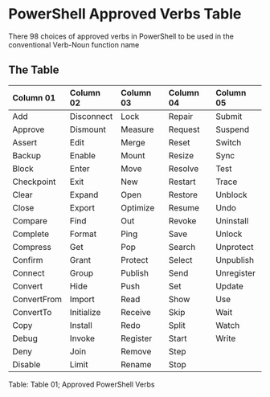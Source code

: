 # PowerShell Approved Verbs Table
There 98 choices of approved verbs in PowerShell to be used in the conventional Verb-Noun function name

## The Table
| Column 01    | Column 02     | Column 03     | Column 04     | Column 05  |
| :---         | :---          | :---          | :---          | :---       |
| Add          | Disconnect    | Lock          | Repair        | Submit     |
| Approve      | Dismount      | Measure       | Request       | Suspend    |
| Assert       | Edit          | Merge         | Reset         | Switch     |
| Backup       | Enable        | Mount         | Resize        | Sync       |
| Block        | Enter         | Move          | Resolve       | Test       |
| Checkpoint   | Exit          | New           | Restart       | Trace      |
| Clear        | Expand        | Open          | Restore       | Unblock    |
| Close        | Export        | Optimize      | Resume        | Undo       |
| Compare      | Find          | Out           | Revoke        | Uninstall  |
| Complete     | Format        | Ping          | Save          | Unlock     |
| Compress     | Get           | Pop           | Search        | Unprotect  |
| Confirm      | Grant         | Protect       | Select        | Unpublish  |
| Connect      | Group         | Publish       | Send          | Unregister |
| Convert      | Hide          | Push          | Set           | Update     |
| ConvertFrom  | Import        | Read          | Show          | Use        |
| ConvertTo    | Initialize    | Receive       | Skip          | Wait       |
| Copy         | Install       | Redo          | Split         | Watch      |
| Debug        | Invoke        | Register      | Start         | Write      |
| Deny         | Join          | Remove        | Step          |            |
| Disable      | Limit         | Rename        | Stop          |            |

Table: Table 01; Approved PowerShell Verbs

